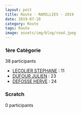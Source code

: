```yaml
---
layout: post
title: Route - RAMILLIES - 2019
date: 2019-07-10
category: Route
tags: Route
image: assets/img/blog/road.jpeg
---
```


### 1ère Catégorie
38 participants
- [LECOLIER STEPHANE](https://teamspecializedlille.github.io/coureurs/lecolierstephane) : 11
- [DUFOUR JULIEN](https://teamspecializedlille.github.io/coureurs/dufourjulien) : 23
- [DEFOSSE HERVE](https://teamspecializedlille.github.io/coureurs/defosseherve) : 24

### Scratch
0 participants
